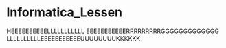 # Informatica_Lessen
HEEEEEEEEEELLLLLLLLLLL EEEEEEEEEEERRRRRRRRRGGGGGGGGGGGGG LLLLLLLLLLEEEEEEEEEEEUUUUUUUUKKKKKK
